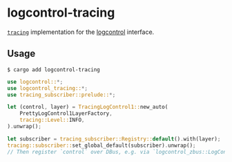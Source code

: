 # logcontrol-tracing

[`tracing`][tracing] implementation for the [logcontrol] interface.

[tracing]: https://github.com/tokio-rs/tracing
[logcontrol]: https://github.com/swsnr/logcontrol.rs

## Usage

```console
$ cargo add logcontrol-tracing
```

```rust
use logcontrol::*;
use logcontrol_tracing::*;
use tracing_subscriber::prelude::*;

let (control, layer) = TracingLogControl1::new_auto(
    PrettyLogControl1LayerFactory,
    tracing::Level::INFO,
).unwrap();

let subscriber = tracing_subscriber::Registry::default().with(layer);
tracing::subscriber::set_global_default(subscriber).unwrap();
// Then register `control` over DBus, e.g. via `logcontrol_zbus::LogControl1`.
```
